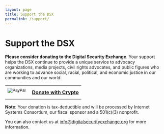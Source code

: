 ```yaml
---
layout: page
title: Support the DSX
permalink: /support/
---
```

# Support the DSX

<strong>Please consider donating to the Digital Security Exchange</strong>. Your support helps the DSX continue to provide a unique service to advocacy organizations, media projects, civil rights advocates, and public figures who are working to advance social, racial, political, and economic justice in our communities and our world.

<table cellspacing="40">
<tr>

<th>
<form action="https://www.paypal.com/cgi-bin/webscr" method="post" target="_top">
<input type="hidden" name="cmd" value="_s-xclick">
<input type="hidden" name="hosted_button_id" value="9FDE2WD3228XE">
<input type="image" src="https://staging.digitalsecurityexchange.org/assets/img/paypal.png" border="0" name="submit" alt="PayPal">
<img alt="" border="0" src="https://www.paypalobjects.com/en_US/i/scr/pixel.gif" width="1" height="1">
</form>
</th>

<th>
<div>
  <a class="donate-with-crypto"
     href="https://commerce.coinbase.com/checkout/f9922a57-8165-49db-a4b2-a8c0a5ab63a1">
    <span>Donate with Crypto</span>
  </a>
  <script src="https://commerce.coinbase.com/v1/checkout.js">
  </script>
</th>
</tr>
</table>

<strong>Note</strong>: Your donation is tax-deductible and will be processed by Internet Systems Consortium, our fiscal sponsor and a 501(c)(3) nonprofit.

You can also contact us at [info@digitalsecurityexchange.org](mailto:info@digitalsecurityexchange.org) for more information.
